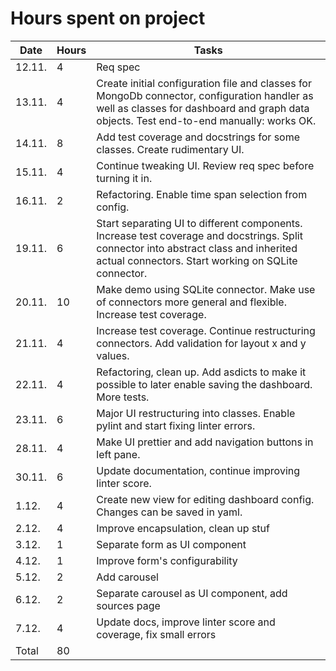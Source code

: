 # Hours spent on project

|Date|Hours|Tasks|
|---|---|---|
|12.11.|4|Req spec|
|13.11.|4|Create initial configuration file and classes for MongoDb connector, configuration handler as well as classes for dashboard and graph data objects. Test end-to-end manually: works OK.|
|14.11.|8|Add test coverage and docstrings for some classes. Create rudimentary UI.|
|15.11.|4|Continue tweaking UI. Review req spec before turning it in.|
|16.11.|2|Refactoring. Enable time span selection from config.|
|19.11.|6|Start separating UI to different components. Increase test coverage and docstrings. Split connector into abstract class and inherited actual connectors. Start working on SQLite connector.|
|20.11.|10|Make demo using SQLite connector. Make use of connectors more general and flexible. Increase test coverage.|
|21.11.|4|Increase test coverage. Continue restructuring connectors. Add validation for layout x and y values.|
|22.11.|4|Refactoring, clean up. Add asdicts to make it possible to later enable saving the dashboard. More tests.|
|23.11.|6|Major UI restructuring into classes. Enable pylint and start fixing linter errors.|
|28.11.|4|Make UI prettier and add navigation buttons in left pane.|
|30.11.|6|Update documentation, continue improving linter score.|
|1.12.|4|Create new view for editing dashboard config. Changes can be saved in yaml.|
|2.12.|4|Improve encapsulation, clean up stuf|
|3.12.|1|Separate form as UI component|
|4.12.|1|Improve form's configurability|
|5.12.|2|Add carousel|
|6.12.|2|Separate carousel as UI component, add sources page|
|7.12.|4|Update docs, improve linter score and coverage, fix small errors|
|Total|80||
